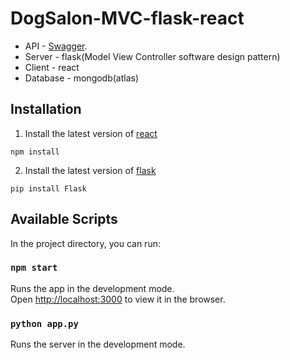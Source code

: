 # DogSalon-MVC-flask-react

* API - [Swagger](https://app.swaggerhub.com/apis-docs/tomdua/DogSalon/1.0.0-oas3).
* Server - flask(Model View Controller software design pattern)
* Client - react
* Database - mongodb(atlas)

## Installation

1. Install the latest version of [react](https://github.com/facebook/react)

  ```
  npm install
  ```
2. Install the latest version of [flask](https://flask.palletsprojects.com/en/1.1.x/installation/)

  ```
  pip install Flask
  ```
  
## Available Scripts

In the project directory, you can run:
### `npm start`
Runs the app in the development mode.<br />
Open [http://localhost:3000](http://localhost:3000) to view it in the browser.

### `python app.py`
Runs the server in the development mode.<br />
  
  
